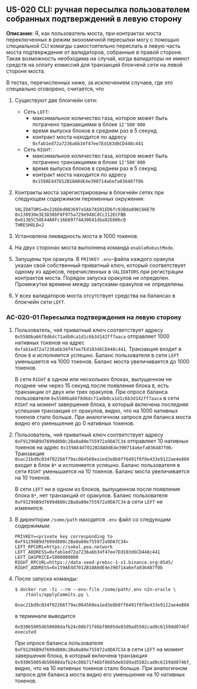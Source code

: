 ## US-020 CLI: ручная пересылка пользователем собранных подтверждений в левую сторону

**Описание**: Я, как пользователь моста, при контрактах моста переключенных в режим экономичной пересылки могу с помощью специальной CLI комагды самостоятельно переслать в левую часть моста подтверждения от валидаторов, собранные в правой стороне. Такая возможность необходима на случай, когда валидаторы не имеют средств на оплату комиссий для транзакций блокченй сети на левой стороне моста.

В тестах, перечисленных ниже, за исключением случаев, где это специально оговорено, считается, что 

1. Существуют две блокчейн сети:
    * Сеть `LEFT`:
      - максимальное количество газа, которое может быть потрачено транзакциями  в блоке `12'500'000`
      - время выпуска блоков в среднем раз в 5 секунд
      - контракт моста находится по адресу `0xfab1ed72a7236a6b34f47ee7Ed103d6CD448c441`
    * Сеть `RIGHT`:
      - максимальное количество газа, которое может быть потрачено транзакциями  в блоке `12'500'000`
      - время выпуска блоков в среднем раз в 5 секунд
      - контракт моста находится по адресу `0x159AE4d7012B18A0dE4e390714a6efa036487f0b`

2. Контракты моста зарегистрированы в блокчейн сетях при следующем содержимом переменных окружения:

    ```
    VALIDATORS=0x226Dbd003697a5Ab7A501ED6fc02Bda096C66E70 0x130930e3E3D30bF8F975a729e948CdCc212ECFBB 0x61365C58E44A6Fc166897f4A30641dba82E606c0
    THRESHOLD=2
    ```

3. Установлена ликвидность моста в 1000 токенов. 

4. На двух сторонах моста выполнена команда `enableRobustMode`.

4. Запущены три оракула. В `PRIVKEY` `.env`-файла каждого оракула указан свой собственный приватный ключ, который соответствует одному из адресов, перечисленных в `VALIDATORS` при регистрации контрактов моста. Порядок запуска оракулов не определен. Промежутки времени между запусками оракулов не определены. 

5. У всех валидаторов моста отсутствует средства на балансах в блокчейн сети `LEFT`.

### AC-020-01 Пересылка подтверждения на левую сторону

1. Пользователь, чей приватный ключ соответствует адресу `0x5580ba66f8d6dc71adb0ca1d1c6b3d142ff7aaca` отправляет 1000 нативных токенов на адрес `0xfab1ed72a7236a6b34f47ee7Ed103d6CD448c441`. Транзакция входит в блок `B` и исполняется успешно. Баланс пользователя в сети `LEFT` уменьшается на 1000 токенов. Баланс моста увеличивается до 1000 токенов.
   
   В сети `RIGHT` в одном или нескольких блоках, выпущенном не позднее чем через 15 секунд после появления блока `B`, есть транзакции от двух или трех оракулов. При опросе баланса пользователя `0x5580ba66f8d6dc71adb0ca1d1c6b3d142ff7aaca` в сети `RIGHT` на момент завершения блока, в который включена последняя успешная транзакция от оракулов, видно, что на 1000 нативных токенов стало больше. При аналогичном запросе для баланса моста видно его уменьшение до 0 нативных токенов.

2. Пользователь, чей приватный ключ соответствует адресу `0xF91296B9d7699d800c2Ba0a80e755972a9DA7C34` отправляет 10 нативных токенов на адрес `0x159AE4d7012B18A0dE4e390714a6efa036487f0b`. Транзакция `0xac21bd9c034f02266f79ac064560ea1ed3e8b8ff6491f0f8e433e9122ae4e804` входит в блок `B*` и исполняется успешно. Баланс пользователя в сети `RIGHT` уменьшается на 10 токенов. Баланс моста увеличивается на 10 токенов.
   
   В сети `LEFT` ни в одном из блоков, выпущенном после появления блока `B*`, нет транзакций от оракулов. Баланс пользователя `0xF91296B9d7699d800c2Ba0a80e755972a9DA7C34` в сети `LEFT` не изменился.

3. В директории `/some/path` находится `.env` файл со следующим содержимым:

    ```
    PRIVKEY=<private key corresponding to 0xF91296B9d7699d800c2Ba0a80e755972a9DA7C34>
    LEFT_RPCURL=https://sokol.poa.network
    LEFT_ADDRESS=0xfab1ed72a7236a6b34f47ee7Ed103d6CD448c441
    LEFT_GASPRICE=5000000000
    RIGHT_RPCURL=https://data-seed-prebsc-1-s1.binance.org:8545/
    RIGHT_ADDRESS=0x159AE4d7012B18A0dE4e390714a6efa036487f0b
    ```

4. После запуска команды:
    ```
    $ docker run -ti --rm --env-file /some/path/.env n2n-oracle \
        /tools/applyCommits.py \
        0xac21bd9c034f02266f79ac064560ea1ed3e8b8ff6491f0f8e433e9122ae4e804
    ```
   в терминале выводится 
    ```
    0x930650054b50608dafb24c08b71f46bf8605de83d9ad5502cad0c6159dd074bf executed
    ```

   При опросе баланса пользователя `0xF91296B9d7699d800c2Ba0a80e755972a9DA7C34` в сети `LEFT` на момент завершения блока, в который включена транзакция `0x930650054b50608dafb24c08b71f46bf8605de83d9ad5502cad0c6159dd074bf`, видно, что на 10 нативных токенов стало больше. При аналогичном запросе для баланса моста видно его уменьшение на 10 нативных токенов.
